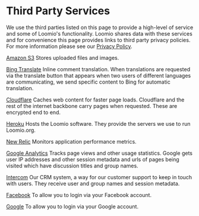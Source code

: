 # Third Party Services

We use the third parties listed on this page to provide a high-level of service and some of Loomio's functionality. Loomio shares data with these services and for convenience this page provides links to third party privacy policies. For more information please see our [Privacy Policy](https://loomio.gitbooks.io/manual/content/en/privacy_policy.html).

[Amazon S3](http://www.amazon.com/gp/help/customer/display.html?nodeId=468496)
Stores uploaded files and images.

[Bing Translate](http://www.microsoft.com/privacystatement/en-gb/bing/default.aspx)
Inline comment translation. When translations are requested via the translate button that appears when two users of different languages are communicating, we send specific content to Bing for automatic translation.

[Cloudflare](http://www.cloudflare.com/security-policy)
Caches web content for faster page loads. Cloudflare and the rest of the internet backbone carry pages when requested. These are encrypted end to end.

[Heroku](https://www.heroku.com/policy/privacy)
Hosts the Loomio software. They provide the servers we use to run Loomio.org.

[New Relic](http://newrelic.com/privacy)
Monitors application performance metrics.

[Google Analytics](http://www.google.com/intl/en/policies/)
Tracks page views and other usage statistics. Google gets user IP addresses and other session metadata and urls of pages being visited which have discussion titles and group names.

[Intercom](http://docs.intercom.io/privacy)
Our CRM system, a way for our customer support to keep in touch with users. They receive user and group names and session metadata.

[Facebook](https://www.facebook.com/about/privacy/)
To allow you to login via your Facebook account.

[Google](http://www.google.com/policies/privacy/)
To allow you to login via your Google account. 

